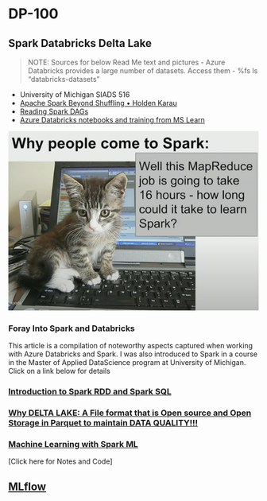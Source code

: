 # DP-100
## Spark Databricks Delta Lake

>NOTE: Sources for below Read Me text and pictures
       - Azure Databricks provides a large number of datasets. Access them - %fs ls “databricks-datasets” 

- University of Michigan SIADS 516
- [Apache Spark Beyond Shuffling • Holden Karau](https://www.youtube.com/watch?v=4xsBQYdHgn8)
- [Reading Spark DAGs](https://www.youtube.com/watch?v=LoFN_Q224fQ)
- [Azure Databricks notebooks and training from MS Learn](https://docs.microsoft.com/en-us/learn/paths/perform-data-science-azure-databricks/)


![Second Picture](https://github.com/sjtalkar/DP-100AzureSupervisedUnsupervisedDatabricksAndSpark/blob/main/Pictures%20for%20Readme/Picture2.png)

### Foray Into Spark and Databricks 

This article is a compilation of noteworthy aspects captured when working with Azure Databricks and Spark. I was also introduced to Spark in a course in the Master of Applied DataScience program at University of Michigan. Click on a link below for details


### [Introduction to Spark RDD and Spark SQL](https://github.com/sjtalkar/sjtalkar.github.io/blob/main/SparkRDDAndSQL.md)


### [Why DELTA LAKE: A File format that is Open source and Open Storage in Parquet to maintain DATA QUALITY!!!](https://github.com/sjtalkar/sjtalkar.github.io/blob/main/SparkDelatLake.md)



### [Machine Learning with Spark ML](https://github.com/sjtalkar/sjtalkar.github.io/blob/main/MachineLearningWithSpark.md)
[Click here for Notes and Code]

## [MLflow](https://github.com/sjtalkar/sjtalkar.github.io/blob/main/MLFlowTracking.md)



